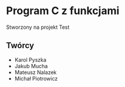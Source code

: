 # Program C z funkcjami

Stworzony na projekt
Test

## Twórcy

* Karol Pyszka
* Jakub Mucha
* Mateusz Nalazek
* Michał Piotrowicz



